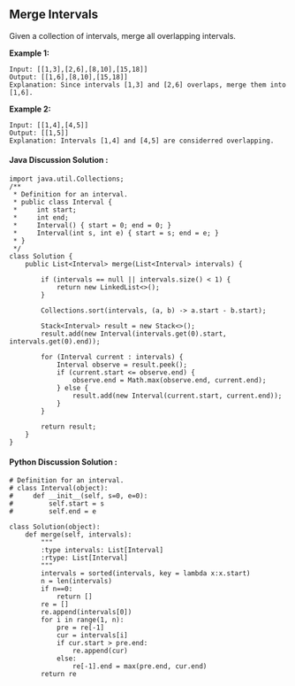 ## Merge Intervals

Given a collection of intervals, merge all overlapping intervals.

**Example 1:**

	Input: [[1,3],[2,6],[8,10],[15,18]]
	Output: [[1,6],[8,10],[15,18]]
	Explanation: Since intervals [1,3] and [2,6] overlaps, merge them into [1,6].

**Example 2:**

	Input: [[1,4],[4,5]]
	Output: [[1,5]]
	Explanation: Intervals [1,4] and [4,5] are considerred overlapping.

#### Java Discussion Solution :

	import java.util.Collections;
	/**
	 * Definition for an interval.
	 * public class Interval {
	 *     int start;
	 *     int end;
	 *     Interval() { start = 0; end = 0; }
	 *     Interval(int s, int e) { start = s; end = e; }
	 * }
	 */
	class Solution {
	    public List<Interval> merge(List<Interval> intervals) {
	
	        if (intervals == null || intervals.size() < 1) {
	            return new LinkedList<>();
	        }
	        
	        Collections.sort(intervals, (a, b) -> a.start - b.start);
	
	        Stack<Interval> result = new Stack<>();
	        result.add(new Interval(intervals.get(0).start, intervals.get(0).end));
					
	        for (Interval current : intervals) {
	            Interval observe = result.peek();
	            if (current.start <= observe.end) {
	                observe.end = Math.max(observe.end, current.end);
	            } else {
	                result.add(new Interval(current.start, current.end));
	            }
	        }
	
	        return result;
	    }
	}

#### Python Discussion Solution :

	# Definition for an interval.
	# class Interval(object):
	#     def __init__(self, s=0, e=0):
	#         self.start = s
	#         self.end = e
	
	class Solution(object):
	    def merge(self, intervals):
	        """
	        :type intervals: List[Interval]
	        :rtype: List[Interval]
	        """
	        intervals = sorted(intervals, key = lambda x:x.start)
	        n = len(intervals)
	        if n==0:
	            return []
	        re = []
	        re.append(intervals[0])
	        for i in range(1, n):
	            pre = re[-1]
	            cur = intervals[i]
	            if cur.start > pre.end:
	                re.append(cur)
	            else:
	                re[-1].end = max(pre.end, cur.end)
	        return re